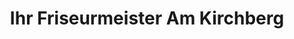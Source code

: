 ---
title: "Ihr Friseurmeister Am Kirchberg"
url: /sohland-a-d-spree/ihr-friseurmeister-am-kirchberg/
shop: Friseur
---